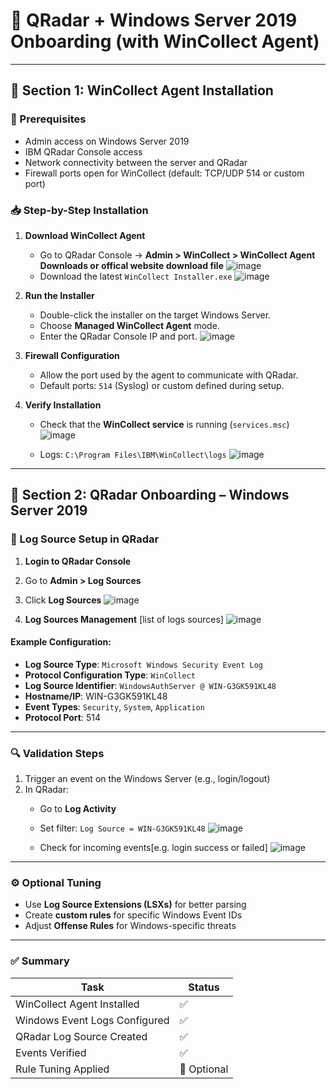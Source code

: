 
# 📘 QRadar + Windows Server 2019 Onboarding (with WinCollect Agent)

---

## 🧩 Section 1: WinCollect Agent Installation

### 🔧 Prerequisites
- Admin access on Windows Server 2019
- IBM QRadar Console access
- Network connectivity between the server and QRadar
- Firewall ports open for WinCollect (default: TCP/UDP 514 or custom port)

### 📥 Step-by-Step Installation

1. **Download WinCollect Agent**
   - Go to QRadar Console → **Admin > WinCollect > WinCollect Agent Downloads or offical website download file**
![image](https://github.com/user-attachments/assets/67132c57-851f-4306-bd27-c43480ab61e0)
   - Download the latest `WinCollect Installer.exe`
![image](https://github.com/user-attachments/assets/8712a585-48c2-441b-b508-99e01a62742e)


2. **Run the Installer**
   - Double-click the installer on the target Windows Server.
   - Choose **Managed WinCollect Agent** mode.
   - Enter the QRadar Console IP and port.
![image](https://github.com/user-attachments/assets/dbc2cb76-6e04-4f0e-bdf6-04de139d4196)


3. **Firewall Configuration**
   - Allow the port used by the agent to communicate with QRadar.
   - Default ports: `514` (Syslog) or custom defined during setup.

4. **Verify Installation**
   - Check that the **WinCollect service** is running (`services.msc`)
![image](https://github.com/user-attachments/assets/9d482975-ecc4-47f2-bf90-73c0cc83159e)

   - Logs: `C:\Program Files\IBM\WinCollect\logs`
![image](https://github.com/user-attachments/assets/264e1de4-a04e-45d0-82d0-101a62177e3a)

---

## 🧩 Section 2: QRadar Onboarding – Windows Server 2019

### 🧾 Log Source Setup in QRadar

1. **Login to QRadar Console**
2. Go to **Admin > Log Sources**
3. Click **Log Sources**
![image](https://github.com/user-attachments/assets/dda109c0-a0ec-47ba-9ae7-99be0db7361a)

4. **Log Sources Management** [list of logs sources]
  ![image](https://github.com/user-attachments/assets/58624ed7-400c-4d9d-9526-d0dc41b5f45d)


#### Example Configuration:
- **Log Source Type**: `Microsoft Windows Security Event Log`
- **Protocol Configuration Type**: `WinCollect`
- **Log Source Identifier**: `WindowsAuthServer @ WIN-G3GK591KL48`
- **Hostname/IP**: WIN-G3GK591KL48
- **Event Types**: `Security`, `System`, `Application`
- **Protocol Port**: 514
---

### 🔍 Validation Steps

1. Trigger an event on the Windows Server (e.g., login/logout)
2. In QRadar:
   - Go to **Log Activity**
   - Set filter: `Log Source = WIN-G3GK591KL48`
![image](https://github.com/user-attachments/assets/400d6040-ec82-4f92-bfe6-313ef9193d25)

   - Check for incoming events[e.g. login success or failed]
![image](https://github.com/user-attachments/assets/9d7d1430-5386-48f3-bc69-9c6f3e5fd2ca)

---

### ⚙️ Optional Tuning

- Use **Log Source Extensions (LSXs)** for better parsing
- Create **custom rules** for specific Windows Event IDs
- Adjust **Offense Rules** for Windows-specific threats

---

### ✅ Summary

| Task | Status |
|------|--------|
| WinCollect Agent Installed | ✅ |
| Windows Event Logs Configured | ✅ |
| QRadar Log Source Created | ✅ |
| Events Verified | ✅ |
| Rule Tuning Applied | 🔄 Optional |
